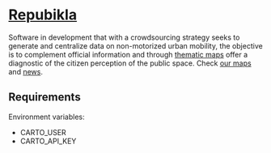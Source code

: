 # [Repubikla](https://repubikla.herokuapp.com/)

Software in development that with a crowdsourcing strategy seeks to generate and centralize data on non-motorized urban mobility, the objective is to complement official information and through [thematic maps](https://repubikla.carto.com/) offer a diagnostic of the citizen perception of the public space. Check [our maps](https://repubikla.cartodb.com/maps) and [news](http://www.openstreetmap.mx/repubikla/).
## Requirements
Environment variables:
- CARTO_USER
- CARTO_API_KEY
